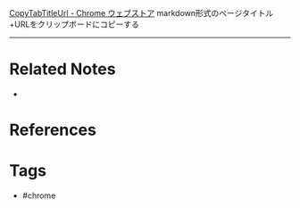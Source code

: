 [CopyTabTitleUrl - Chrome ウェブストア](https://chrome.google.com/webstore/detail/copytabtitleurl/lmgbdjfoaihhgdphombpgjpaohjfeapp/related?hl=ja)
markdown形式のページタイトル+URLをクリップボードにコピーする

---
# Related Notes
- 

# References


# Tags
- #chrome 